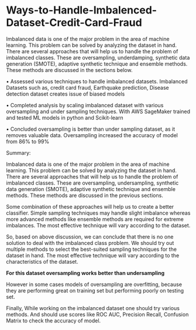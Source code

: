 # Ways-to-Handle-Imbalenced-Dataset-Credit-Card-Fraud
Imbalanced data is one of the major problem in the area of machine learning. This problem can be solved by analyzing the dataset in hand. There are several approaches that will help us to handle the problem of imbalanced classes. These are oversampling, underdamping, synthetic data generation (SMOTE), adaptive synthetic technique and ensemble methods. These methods are discussed in the sections below.

• Assessed various techniques to handle imbalanced datasets. Imbalanced Datasets such as, credit card fraud, Earthquake prediction, 
Disease detection dataset creates issue of biased models

• Completed analysis by scaling imbalanced dataset with various oversampling and under sampling techniques. With AWS 
SageMaker trained and tested ML models in python and Scikit-learn

• Concluded oversampling is better than under sampling dataset, as it removes valuable data. Oversampling increased the accuracy of 
model from 86% to 99%

Summary:

Imbalanced data is one of the major problem in the area of machine learning. This problem can be solved by analyzing the dataset in hand. There are several approaches that will help us to handle the problem of imbalanced classes. These are oversampling, undersampling, synthetic data generation (SMOTE), adaptive synthetic technique and ensemble methods. These methods are discussed in the previous sections.

Some combination of these approaches will help us to create a better classifier. Simple sampling techniques may handle slight imbalance whereas more advanced methods like ensemble methods are required for extreme imbalances. The most effective technique will vary according to the dataset.

So, based on above discussion, we can conclude that there is no one solution to deal with the imbalanced class problem. We should try out multiple methods to select the best-suited sampling techniques for the dataset in hand. The most effective technique will vary according to the characteristics of the dataset.

**For this dataset oversampling works better than undersampling**

However in some cases models of oversampling are overfitting, because they are performing great on training set but performing poorly on testing set. 

Finally, While working on the imbalanced dataset one should try various methods. And should use scores like ROC AUC, Precision Recall, Confusion Matrix to check the accuracy of model.
